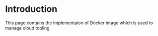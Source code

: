 # Introduction
  This page contains the implementaion of Docker image which is used to manage cloud tooling